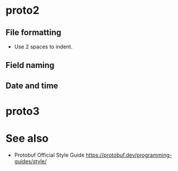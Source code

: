 # proto2

## File formatting
- Use 2 spaces to indent.

## Field naming

## Date and time

# proto3

# See also
- Protobuf Official Style Guide https://protobuf.dev/programming-guides/style/
